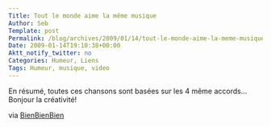 ```yaml
--- 
Title: Tout le monde aime la même musique
Author: Seb
Template: post
Permalink: /blog/archives/2009/01/14/tout-le-monde-aime-la-meme-musique
Date: 2009-01-14T19:10:38+00:00
Aktt_notify_twitter: no
Categories: Humeur, Liens
Tags: Humeur, musique, video
--- 
```


En résumé, toutes ces chansons sont basées sur les 4 même accords&#8230; Bonjour la créativité!



via [BienBienBien][1]

 [1]: http://bienbienbien.net/2009/01/14/de-lair-dans-les-tubes/ "De l'air dans les tubes | BienBienBien"